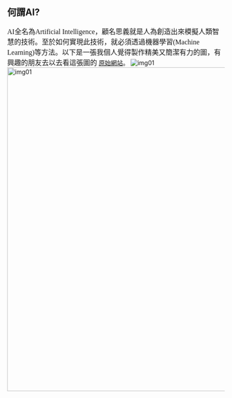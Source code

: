 ## 何謂AI?

<font face="微軟雅黑" size=3>AI全名為Artificial Intelligence，顧名思義就是人為創造出來模擬人類智慧的技術。至於如何實現此技術，就必須透過機器學習(Machine Learning)等方法。以下是一張我個人覺得製作精美又簡潔有力的圖，有興趣的朋友去以去看這張圖的</font>
[原始網站](https://mentalstack.com/blog/ai-vs-ml-vs-dl)。
![img01](https://images.ctfassets.net/l9jtot98br9k/2EgxEHJpIyHLCjmHihQfv3/61c1590e346078af8c5cec72b5800a13/ai-ml-dl-1.png?fm=webp)
 <img src="https://images.ctfassets.net/l9jtot98br9k/2EgxEHJpIyHLCjmHihQfv3/61c1590e346078af8c5cec72b5800a13/ai-ml-dl-1.png?fm=webp" width = "750" alt="img01" align=center />
